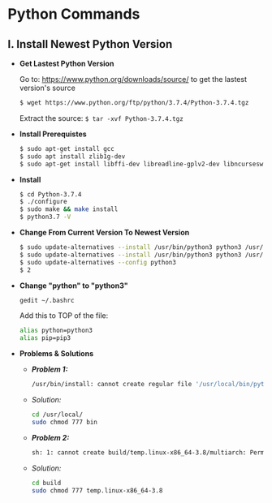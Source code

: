 # Python Commands

## I. Install Newest Python Version

<ul>
<li><b>Get Lastest Python Version </b></li>

Go to: https://www.python.org/downloads/source/ to get the lastest version's source
```sh
$ wget https://www.python.org/ftp/python/3.7.4/Python-3.7.4.tgz
```
Extract the source: `$ tar -xvf Python-3.7.4.tgz `
<li><b>Install Prerequistes</b></li>

```sh
$ sudo apt-get install gcc
$ sudo apt install zlib1g-dev 
$ sudo apt-get install libffi-dev libreadline-gplv2-dev libncursesw5-dev libssl-dev libsqlite3-dev tk-dev libgdbm-dev libc6-dev libbz2-dev
```
<li><b>Install</b></li>
  
```sh
$ cd Python-3.7.4
$ ./configure
$ sudo make && make install
$ python3.7 -V
```
<li><b>Change From Current Version To Newest Version</b></li>

```sh
$ sudo update-alternatives --install /usr/bin/python3 python3 /usr/bin/python3.6 1
$ sudo update-alternatives --install /usr/bin/python3 python3 /usr/bin/python3.7 2
$ sudo update-alternatives --config python3
$ 2
```
<li><b>Change "python" to "python3" </b></li>

```sh
gedit ~/.bashrc
```
Add this to TOP of the file:
```sh
alias python=python3
alias pip=pip3
```

<li><b>Problems & Solutions</b></li>
<ul>
<li><b><i>Problem 1:</i></b></li>

```sh
/usr/bin/install: cannot create regular file '/usr/local/bin/python3.8': Permission denied
```
<li><i>Solution:</i></li>

```sh
cd /usr/local/
sudo chmod 777 bin
```

<li><b><i>Problem 2:</i></b></li>

```sh
sh: 1: cannot create build/temp.linux-x86_64-3.8/multiarch: Permission denied
```
<li><i>Solution:</i></li>

```sh
cd build
sudo chmod 777 temp.linux-x86_64-3.8
```
</ul>
</ul>